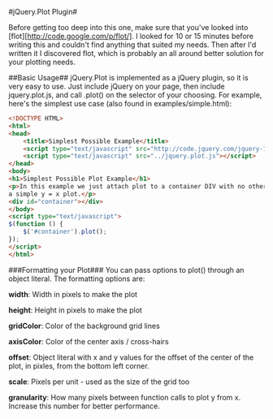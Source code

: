 #jQuery.Plot Plugin#

Before getting too deep into this one, make sure that you've looked into [flot][http://code.google.com/p/flot/].  I
looked for 10 or 15 minutes before writing this and couldn't find anything that suited my needs.  Then after I'd
written it I discovered flot, which is probably an all around better solution for your plotting needs.

##Basic Usage##
jQuery.Plot is implemented as a jQuery plugin, so it is very easy to use.  Just include jQuery on your page, then include
jquery.plot.js, and call .plot() on the selector of your choosing.  For example, here's the simplest use case (also found
in examples/simple.html):

```html
<!DOCTYPE HTML>
<html>
<head>
    <title>Simplest Possible Example</title>
    <script type="text/javascript" src="http://code.jquery.com/jquery-1.7.1.min.js"></script>
    <script type="text/javascript" src="../jquery.plot.js"></script>
</head>
<body>
<h1>Simplest Possible Plot Example</h1>
<p>In this example we just attach plot to a container DIV with no other options.  The default behaviour draws
a simple y = x plot.</p>
<div id="container"></div>
</body>
<script type="text/javascript">
$(function () {
    $('#container').plot();
});
</script>
</html>
```

###Formatting your Plot###
You can pass options to plot() through an object literal.  The formatting options are:

**width**: Width in pixels to make the plot

**height**: Height in pixels to make the plot

**gridColor**: Color of the background grid lines

**axisColor**: Color of the center axis / cross-hairs

**offset**: Object literal with x and y values for the offset of the center of the plot, in pixles, from the bottom 
left corner.

**scale**: Pixels per unit - used as the size of the grid too

**granularity**: How many pixels between function calls to plot y from x.  Increase this number for better performance.